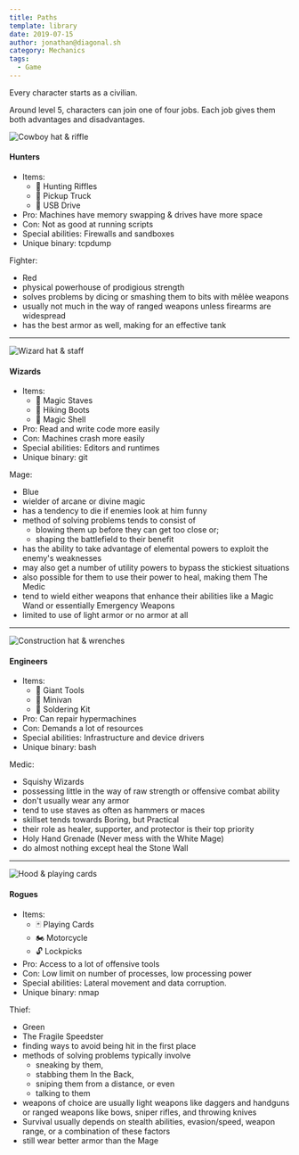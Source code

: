 ```yaml
---
title: Paths
template: library
date: 2019-07-15
author: jonathan@diagonal.sh
category: Mechanics
tags:
  - Game
---
```


Every character starts as a civilian.

Around level 5, characters can join one of four jobs. 
Each job gives them both advantages and disadvantages.



<div class="tl">
  <img
    alt="Cowboy hat & riffle" 
    class="w5"
    src="/images/illustrations/hunter.png"/>
  <h4 class="f2 mt0">Hunters</h4>
</div>

- Items:
  - 🔫 Hunting Riffles
  - 🚚 Pickup Truck
  - 💾 USB Drive
- Pro: Machines have memory swapping & drives have more space 
- Con: Not as good at running scripts 
- Special abilities: Firewalls and sandboxes 
- Unique binary: tcpdump 

Fighter:

- Red
- physical powerhouse of prodigious strength
- solves problems by dicing or smashing them to bits with mêlèe weapons
- usually not much in the way of ranged weapons unless firearms are widespread
- has the best armor as well, making for an effective tank




---

<div class="tl">
  <img
    alt="Wizard hat & staff" 
    class="w5"
    src="/images/illustrations/wizard.png"/>
  <h4 class="f2 mt0">Wizards</h4>
</div>

- Items:
  - 🔮 Magic Staves
  - 👞 Hiking Boots
  - 🐚 Magic Shell
- Pro: Read and write code more easily 
- Con: Machines crash more easily 
- Special abilities: Editors and runtimes 
- Unique binary: git 

Mage:

- Blue
- wielder of arcane or divine magic 
- has a tendency to die if enemies look at him funny
- method of solving problems tends to consist of 
  - blowing them up before they can get too close or;
  - shaping the battlefield to their benefit
- has the ability to take advantage of elemental powers to exploit the enemy's weaknesses
- may also get a number of utility powers to bypass the stickiest situations
- also possible for them to use their power to heal, making them The Medic
- tend to wield either weapons that enhance their abilities like a Magic Wand or essentially Emergency Weapons
- limited to use of light armor or no armor at all


---

<div class="tl">
  <img
    alt="Construction hat & wrenches" 
    class="w5"
    src="/images/illustrations/engineer.png"/>
  <h4 class="f2 mt0">Engineers</h4>
</div>

- Items:
  - 🔧 Giant Tools
  - 🚐 Minivan
  - 🤖 Soldering Kit
- Pro: Can repair hypermachines 
- Con: Demands a lot of resources 
- Special abilities: Infrastructure and device drivers 
- Unique binary: bash 

Medic:

- Squishy Wizards
- possessing little in the way of raw strength or offensive combat ability
- don't usually wear any armor
- tend to use staves as often as hammers or maces
- skillset tends towards Boring, but Practical
- their role as healer, supporter, and protector is their top priority
- Holy Hand Grenade (Never mess with the White Mage)
- do almost nothing except heal the Stone Wall

---

<div class="tl">
  <img
    alt="Hood & playing cards" 
    class="w5"
    src="/images/illustrations/rogue.png"/>
  <h4 class="f2 mt0">Rogues</h4>
</div>

- Items:
  - 🃏 Playing Cards
  - 🏍️ Motorcycle
  - 🔓 Lockpicks
- Pro: Access to a lot of offensive tools 
- Con: Low limit on number of processes, low processing power 
- Special abilities: Lateral movement and data corruption. 
- Unique binary: nmap 

Thief:

- Green
- The Fragile Speedster
- finding ways to avoid being hit in the first place
- methods of solving problems typically involve 
  - sneaking by them, 
  - stabbing them In the Back, 
  - sniping them from a distance, or even
  - talking to them
- weapons of choice are usually light weapons like daggers and handguns or ranged weapons like bows, sniper rifles, and throwing knives
- Survival usually depends on stealth abilities, evasion/speed, weapon range, or a combination of these factors
- still wear better armor than the Mage
